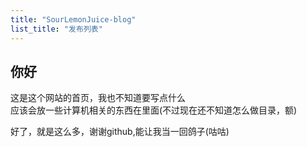 ```yaml
---
title: "SourLemonJuice-blog"
list_title: "发布列表"
---
```


## 你好

这是这个网站的首页，我也不知道要写点什么\
应该会放一些计算机相关的东西在里面(不过现在还不知道怎么做目录，额)

好了，就是这么多，谢谢github,能让我当一回鸽子(咕咕)
